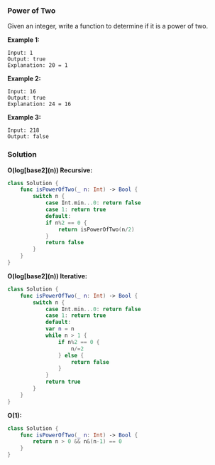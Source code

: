 
### Power of Two

Given an integer, write a function to determine if it is a power of two.

__Example 1:__
```
Input: 1
Output: true 
Explanation: 20 = 1
```
__Example 2:__
```
Input: 16
Output: true
Explanation: 24 = 16
```
__Example 3:__
```
Input: 218
Output: false
```

### Solution
__O(log\[base2\](n)) Recursive:__
```Swift
class Solution {
    func isPowerOfTwo(_ n: Int) -> Bool {
        switch n {
            case Int.min...0: return false
            case 1: return true
            default:
            if n%2 == 0 {
                return isPowerOfTwo(n/2)
            }
            return false
        }
    }
}
```
__O(log\[base2\](n)) Iterative:__
```Swift
class Solution {
    func isPowerOfTwo(_ n: Int) -> Bool {
        switch n {
            case Int.min...0: return false
            case 1: return true
            default:
            var n = n
            while n > 1 {
                if n%2 == 0 {
                    n/=2
                } else {
                    return false
                }
            }
            return true
        }
    }
}
```
__O(1):__
```Swift
class Solution {
    func isPowerOfTwo(_ n: Int) -> Bool {
        return n > 0 && n&(n-1) == 0
    }
}
```